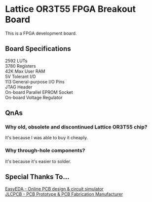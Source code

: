 # Lattice OR3T55 FPGA Breakout Board
This is a FPGA development board.

## Board Specifications
2592 LUTs  
3780 Registers  
42K Max User RAM  
5V Tolerant I/O  
113 General-purpose I/O Pins  
JTAG Header  
On-board Parallel EPROM Socket  
On-board Voltage Regulator  

## QnAs
### Why old, obsolete and discontinued Lattice OR3T55 chip?
It's because I was able to buy it cheaply.

### Why through-hole components?
It's because it's easier to solder.

## Special Thanks To...
[EasyEDA - Online PCB design & circuit simulator](https://www.easyeda.com)  
[JLCPCB - PCB Prototype & PCB Fabrication Manufacturer](https://www.jlcpcb.com)
